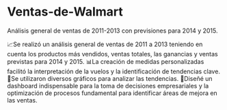 # Ventas-de-Walmart
Análisis general de ventas de 2011-2013 con previsiones para 2014 y 2015.

📈Se realizó un análisis general de ventas de 2011 a 2013 teniendo en cuenta los productos más vendidos, ventas totales, las ganancias y ventas previstas para 2014 y 2015.
📊⁣⁣⁣La creación de medidas personalizadas facilitó la interpretación de la vuelos y la identificación de tendencias clave. 
🦄Se utilizaron diversos gráficos para analizar las tendencias.
🔎Diseñé un dashboard indispensable para la toma de decisiones empresariales y la optimización de procesos fundamental para identificar áreas de mejora en las ventas.⁣
